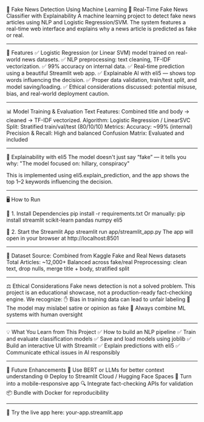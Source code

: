 📰 Fake News Detection Using Machine Learning
🚀 Real-Time Fake News Classifier with Explainability
A machine learning project to detect fake news articles using NLP and Logistic Regression/SVM. The system features a real-time web interface and explains why a news article is predicted as fake or real.

--------------------------------------------------------------------------

📌 Features
✅ Logistic Regression (or Linear SVM) model trained on real-world news datasets.
✅ NLP preprocessing: text cleaning, TF-IDF vectorization.
✅ 99% accuracy on internal data.
✅ Real-time prediction using a beautiful Streamlit web app.
✅ Explainable AI with eli5 — shows top words influencing the decision.
✅ Proper data validation, train/test split, and model saving/loading.
✅ Ethical considerations discussed: potential misuse, bias, and real-world deployment caution.

-----------------------------------------------------------------------------

📊 Model Training & Evaluation
Text Features: Combined title and body → cleaned → TF-IDF vectorized.
Algorithm: Logistic Regression / LinearSVC
Split: Stratified train/val/test (80/10/10)
Metrics:
    Accuracy: ~99% (internal)
    Precision & Recall: High and balanced
    Confusion Matrix: Evaluated and included

----------------------------------------------------------

🧠 Explainability with eli5
The model doesn't just say “fake” — it tells you why:
        "The model focused on: hillary, conspiracy"

This is implemented using eli5.explain_prediction, and the app shows the top 1–2 keywords influencing the decision.

-----------------------------------------------------------------------------

🖥️ How to Run

🧪 1. Install Dependencies
        pip install -r requirements.txt
    Or manually:
        pip install streamlit scikit-learn pandas numpy eli5

🚀 2. Start the Streamlit App
    streamlit run app/streamlit_app.py
    The app will open in your browser at http://localhost:8501

--------------------------------------------------------------------------------

🔎 Dataset
Source: Combined from Kaggle Fake and Real News datasets
Total Articles: ~12,000+
Balanced across fake/real
Preprocessing: clean text, drop nulls, merge title + body, stratified split

---------------------------------------------------------------------------------

⚖️ Ethical Considerations
Fake news detection is not a solved problem.
This project is an educational showcase, not a production-ready fact-checking engine. We recognize:
    ✋ Bias in training data can lead to unfair labeling
    🔄 The model may mislabel satire or opinion as fake
    🧪 Always combine ML systems with human oversight

---------------------------------------------------------------------------------

💡 What You Learn from This Project
✅ How to build an NLP pipeline
✅ Train and evaluate classification models
✅ Save and load models using joblib
✅ Build an interactive UI with Streamlit
✅ Explain predictions with eli5
✅ Communicate ethical issues in AI responsibly

--------------------------------------------------------------------------------

📌 Future Enhancements
🧠 Use BERT or LLMs for better context understanding
🌐 Deploy to Streamlit Cloud / Hugging Face Spaces
📱 Turn into a mobile-responsive app
🔍 Integrate fact-checking APIs for validation
📦 Bundle with Docker for reproducibility

---------------------------------------------------------------------------------

🔗 Try the live app here: your-app.streamlit.app
